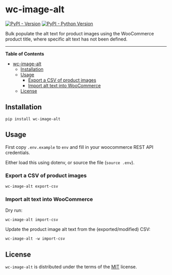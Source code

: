 # wc-image-alt

[![PyPI - Version](https://img.shields.io/pypi/v/wc-image-alt.svg)](https://pypi.org/project/wc-image-alt)
[![PyPI - Python Version](https://img.shields.io/pypi/pyversions/wc-image-alt.svg)](https://pypi.org/project/wc-image-alt)

Bulk populate the alt text for product images using the WooCommerce product
title, where specific alt text has not been defined.

-----

**Table of Contents**

- [wc-image-alt](#wc-image-alt)
  - [Installation](#installation)
  - [Usage](#usage)
    - [Export a CSV of product images](#export-a-csv-of-product-images)
    - [Import alt text into WooCommerce](#import-alt-text-into-woocommerce)
  - [License](#license)

## Installation

```console
pip install wc-image-alt
```

## Usage

First copy `.env.example` to `env` and fill in your woocommerce REST API
credentials.

Either load this using dotenv, or source the file (`source .env`).

### Export a CSV of product images

`wc-image-alt export-csv`

### Import alt text into WooCommerce

Dry run:

`wc-image-alt import-csv`

Update the product image alt text from the (exported/modified) CSV:

`wc-image-alt -w import-csv`


## License

`wc-image-alt` is distributed under the terms of the [MIT](https://spdx.org/licenses/MIT.html) license.
